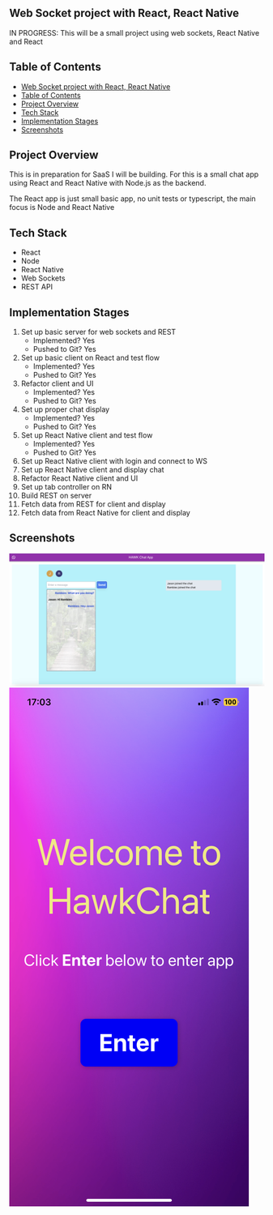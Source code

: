 ## Web Socket project with React, React Native

IN PROGRESS: This will be a small project using web sockets, React Native and React

## Table of Contents
- [Web Socket project with React, React Native](#web-socket-project-with-react-react-native)
- [Table of Contents](#table-of-contents)
- [Project Overview](#project-overview)
- [Tech Stack](#tech-stack)
- [Implementation Stages](#implementation-stages)
- [Screenshots](#screenshots)


## Project Overview
This is in preparation for SaaS I will be building. For this is a small chat app using React and React Native with Node.js as the backend.

The React app is just small basic app, no unit tests or typescript, the main focus is Node and React Native

## Tech Stack
- React
- Node
- React Native
- Web Sockets
- REST API 

## Implementation Stages
1. Set up basic server for web sockets and REST
   * Implemented? Yes
   * Pushed to Git? Yes
2. Set up basic client on React and test flow
   * Implemented? Yes
   * Pushed to Git? Yes 
3. Refactor client and UI
   * Implemented? Yes
   * Pushed to Git? Yes 
4. Set up proper chat display
   * Implemented? Yes
   * Pushed to Git? Yes 
5. Set up React Native client and test flow
   * Implemented? Yes
   * Pushed to Git? Yes 
6. Set up React Native client with login and connect to WS
7. Set up React Native client and display chat
8. Refactor React Native client and UI
9. Set up tab controller on RN
10. Build REST on server
11. Fetch data from REST for client and display
12. Fetch data from React Native for client and display

## Screenshots
![Chat screen](./assets/screenshot1.png)
![Mobile home screen](./assets/screenshot_mobile.png)